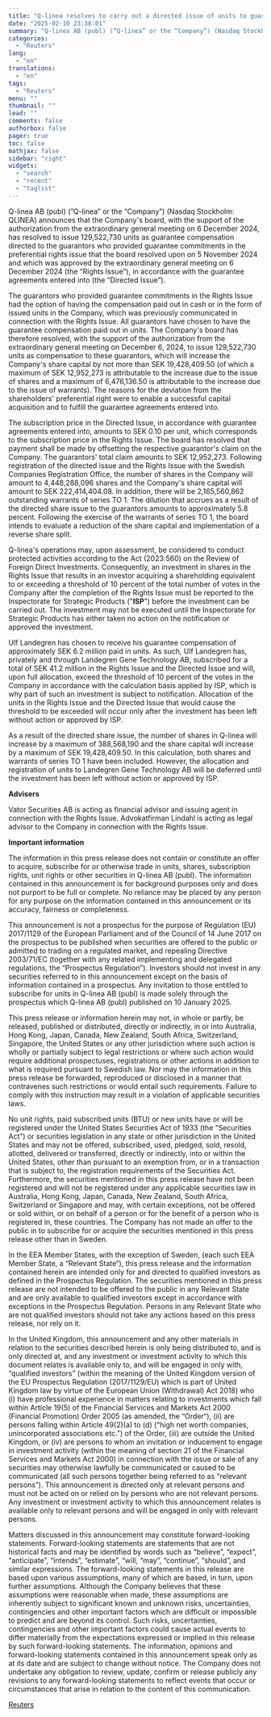 ```yaml
---
title: "Q-linea resolves to carry out a directed issue of units to guarantors in connection with the completed preferential rights issue"
date: "2025-02-10 23:38:01"
summary: "Q-linea AB (publ) (”Q-linea” or the “Company”) (Nasdaq Stockholm: QLINEA) announces that the Company's board, with the support of the authorization from the extraordinary general meeting on 6 December 2024, has resolved to issue 129,522,730 units as guarantee compensation directed to the guarantors who provided guarantee commitments in the preferential..."
categories:
  - "Reuters"
lang:
  - "en"
translations:
  - "en"
tags:
  - "Reuters"
menu: ""
thumbnail: ""
lead: ""
comments: false
authorbox: false
pager: true
toc: false
mathjax: false
sidebar: "right"
widgets:
  - "search"
  - "recent"
  - "taglist"
---
```


Q-linea AB (publ) (”Q-linea” or the “Company”) (Nasdaq Stockholm: QLINEA) announces that the Company's board, with the support of the authorization from the extraordinary general meeting on 6 December 2024, has resolved to issue 129,522,730 units as guarantee compensation directed to the guarantors who provided guarantee commitments in the preferential rights issue that the board resolved upon on 5 November 2024 and which was approved by the extraordinary general meeting on 6 December 2024 (the “Rights Issue”), in accordance with the guarantee agreements entered into (the “Directed Issue”).

The guarantors who provided guarantee commitments in the Rights Issue had the option of having the compensation paid out in cash or in the form of issued units in the Company, which was previously communicated in connection with the Rights Issue. All guarantors have chosen to have the guarantee compensation paid out in units. The Company's board has therefore resolved, with the support of the authorization from the extraordinary general meeting on December 6, 2024, to issue 129,522,730 units as compensation to these guarantors, which will increase the Company's share capital by not more than SEK 19,428,409.50 (of which a maximum of SEK 12,952,273 is attributable to the increase due to the issue of shares and a maximum of 6,476,136.50 is attributable to the increase due to the issue of warrants). The reasons for the deviation from the shareholders' preferential right were to enable a successful capital acquisition and to fulfill the guarantee agreements entered into.

The subscription price in the Directed Issue, in accordance with guarantee agreements entered into, amounts to SEK 0.10 per unit, which corresponds to the subscription price in the Rights Issue. The board has resolved that payment shall be made by offsetting the respective guarantor's claim on the Company. The guarantors’ total claim amounts to SEK 12,952,273. Following registration of the directed issue and the Rights Issue with the Swedish Companies Registration Office, the number of shares in the Company will amount to 4,448,288,096 shares and the Company's share capital will amount to SEK 222,414,404.08. In addition, there will be 2,165,560,862 outstanding warrants of series TO 1. The dilution that accrues as a result of the directed share issue to the guarantors amounts to approximately 5.8 percent. Following the exercise of the warrants of series TO 1, the board intends to evaluate a reduction of the share capital and implementation of a reverse share split.

Q-linea's operations may, upon assessment, be considered to conduct protected activities according to the Act (2023:560) on the Review of Foreign Direct Investments. Consequently, an investment in shares in the Rights Issue that results in an investor acquiring a shareholding equivalent to or exceeding a threshold of 10 percent of the total number of votes in the Company after the completion of the Rights Issue must be reported to the Inspectorate for Strategic Products ("**ISP**") before the investment can be carried out. The investment may not be executed until the Inspectorate for Strategic Products has either taken no action on the notification or approved the investment.

Ulf Landegren has chosen to receive his guarantee compensation of approximately SEK 6.2 million paid in units. As such, Ulf Landegren has, privately and through Landegren Gene Technology AB, subscribed for a total of SEK 41.2 million in the Rights Issue and the Directed Issue and will, upon full allocation, exceed the threshold of 10 percent of the votes in the Company in accordance with the calculation basis applied by ISP, which is why part of such an investment is subject to notification. Allocation of the units in the Rights Issue and the Directed Issue that would cause the threshold to be exceeded will occur only after the investment has been left without action or approved by ISP.

As a result of the directed share issue, the number of shares in Q-linea will increase by a maximum of 388,568,190 and the share capital will increase by a maximum of SEK 19,428,409.50. In this calculation, both shares and warrants of series TO 1 have been included. However, the allocation and registration of units to Landegren Gene Technology AB will be deferred until the investment has been left without action or approved by ISP.

**Advisers**

Vator Securities AB is acting as financial advisor and issuing agent in connection with the Rights Issue. Advokatfirman Lindahl is acting as legal advisor to the Company in connection with the Rights Issue.

**Important information**

The information in this press release does not contain or constitute an offer to acquire, subscribe for or otherwise trade in units, shares, subscription rights, unit rights or other securities in Q-linea AB (publ). The information contained in this announcement is for background purposes only and does not purport to be full or complete. No reliance may be placed by any person for any purpose on the information contained in this announcement or its accuracy, fairness or completeness.

This announcement is not a prospectus for the purpose of Regulation (EU) 2017/1129 of the European Parliament and of the Council of 14 June 2017 on the prospectus to be published when securities are offered to the public or admitted to trading on a regulated market, and repealing Directive 2003/71/EC (together with any related implementing and delegated regulations, the “Prospectus Regulation”). Investors should not invest in any securities referred to in this announcement except on the basis of information contained in a prospectus. Any invitation to those entitled to subscribe for units in Q-linea AB (publ) is made solely through the prospectus which Q-linea AB (publ) published on 10 January 2025.

This press release or information herein may not, in whole or partly, be released, published or distributed, directly or indirectly, in or into Australia, Hong Kong, Japan, Canada, New Zealand, South Africa, Switzerland, Singapore, the United States or any other jurisdiction where such action is wholly or partially subject to legal restrictions or where such action would require additional prospectuses, registrations or other actions in addition to what is required pursuant to Swedish law. Nor may the information in this press release be forwarded, reproduced or disclosed in a manner that contravenes such restrictions or would entail such requirements. Failure to comply with this instruction may result in a violation of applicable securities laws.

No unit rights, paid subscribed units (BTU) or new units have or will be registered under the United States Securities Act of 1933 (the “Securities Act”) or securities legislation in any state or other jurisdiction in the United States and may not be offered, subscribed, used, pledged, sold, resold, allotted, delivered or transferred, directly or indirectly, into or within the United States, other than pursuant to an exemption from, or in a transaction that is subject to, the registration requirements of the Securities Act. Furthermore, the securities mentioned in this press release have not been registered and will not be registered under any applicable securities law in Australia, Hong Kong, Japan, Canada, New Zealand, South Africa, Switzerland or Singapore and may, with certain exceptions, not be offered or sold within, or on behalf of a person or for the benefit of a person who is registered in, these countries. The Company has not made an offer to the public in to subscribe for or acquire the securities mentioned in this press release other than in Sweden.

In the EEA Member States, with the exception of Sweden, (each such EEA Member State, a “Relevant State“), this press release and the information contained herein are intended only for and directed to qualified investors as defined in the Prospectus Regulation. The securities mentioned in this press release are not intended to be offered to the public in any Relevant State and are only available to qualified investors except in accordance with exceptions in the Prospectus Regulation. Persons in any Relevant State who are not qualified investors should not take any actions based on this press release, nor rely on it.

In the United Kingdom, this announcement and any other materials in relation to the securities described herein is only being distributed to, and is only directed at, and any investment or investment activity to which this document relates is available only to, and will be engaged in only with, “qualified investors” (within the meaning of the United Kingdom version of the EU Prospectus Regulation (2017/1129/EU) which is part of United Kingdom law by virtue of the European Union (Withdrawal) Act 2018) who (i) have professional experience in matters relating to investments which fall within Article 19(5) of the Financial Services and Markets Act 2000 (Financial Promotion) Order 2005 (as amended, the “Order“), (ii) are persons falling within Article 49(2)(a) to (d) (“high net worth companies, unincorporated associations etc.”) of the Order, (iii) are outside the United Kingdom, or (iv) are persons to whom an invitation or inducement to engage in investment activity (within the meaning of section 21 of the Financial Services and Markets Act 2000) in connection with the issue or sale of any securities may otherwise lawfully be communicated or caused to be communicated (all such persons together being referred to as “relevant persons”). This announcement is directed only at relevant persons and must not be acted on or relied on by persons who are not relevant persons. Any investment or investment activity to which this announcement relates is available only to relevant persons and will be engaged in only with relevant persons.

Matters discussed in this announcement may constitute forward-looking statements. Forward-looking statements are statements that are not historical facts and may be identified by words such as “believe”, “expect”, “anticipate”, “intends”, “estimate”, “will, “may”, “continue”, “should”, and similar expressions. The forward-looking statements in this release are based upon various assumptions, many of which are based, in turn, upon further assumptions. Although the Company believes that these assumptions were reasonable when made, these assumptions are inherently subject to significant known and unknown risks, uncertainties, contingencies and other important factors which are difficult or impossible to predict and are beyond its control. Such risks, uncertainties, contingencies and other important factors could cause actual events to differ materially from the expectations expressed or implied in this release by such forward-looking statements. The information, opinions and forward-looking statements contained in this announcement speak only as at its date and are subject to change without notice. The Company does not undertake any obligation to review, update, confirm or release publicly any revisions to any forward-looking statements to reflect events that occur or circumstances that arise in relation to the content of this communication.

[Reuters](https://www.tradingview.com/news/reuters.com,2025-02-10:newsml_MFN8k5B3h:0-q-linea-resolves-to-carry-out-a-directed-issue-of-units-to-guarantors-in-connection-with-the-completed-preferential-rights-issue/)
